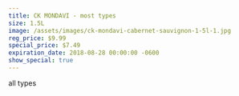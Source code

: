```yaml
---
title: CK MONDAVI - most types
size: 1.5L
image: /assets/images/ck-mondavi-cabernet-sauvignon-1-5l-1.jpg
reg_price: $9.99
special_price: $7.49
expiration_date: 2018-08-28 00:00:00 -0600
show_special: true
---
```


all types